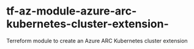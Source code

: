 # tf-az-module-azure-arc-kubernetes-cluster-extension-
Terreform module to create an Azure ARC Kubernetes cluster extension
